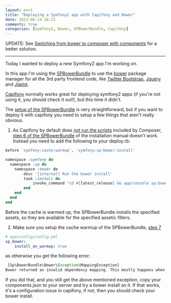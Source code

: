 ```yaml
---
layout: post
title: "Deploying a Symfony2 app with Capifony and Bower"
date: 2013-06-14 18:21
comments: true
categories: [Symfony2, Bower, SPBowerBundle, Capifony]
---
```


UPDATE: See [Switching from bower to composer with components](/blog/2013/11/06/switching-from-bower-to-composer-with-components/) for a better solution.

<hr>


Today I wanted to deploy a new Symfony2 app I'm working on. 

In this app I'm using the [SPBowerBundle](https://github.com/Spea/SpBowerBundle) to use the [bower](https://github.com/bower/bower) package manager for all the 3rd party frontend code, like [Twitter Bootstrap](http://twitter.github.io/bootstrap/), [Jquery](http://jquery.org) and [Jqplot](http://www.jqplot.com). 

[Capifony](http://capifony.org) normally works great for deploying symfony2 apps (if you're not using it, you should check it out!), but this time it didn't.

The [setup of the SPBowerBundle](https://github.com/Spea/SpBowerBundle/blob/master/Resources/doc/index.md) is very straightforward, but if you want to deploy it with capifony you need to setup a few things that aren't really obvious. 

1) As Capifony by default does [not run the scripts](http://capifony.org/cookbook/composer-vendors.html) included by Composer, [step 6 of the SPBowerBundle](https://github.com/Spea/SpBowerBundle/blob/master/Resources/doc/index.md#step-6-add-composer-scripts-for-automatic-update-of-dependencies) of the installation manual doesn't work. 
Instead you need to add the following to your deploy.rb:
``` ruby /app/config/deploy.rb 
before 'symfony:cache:warmup', 'symfony:sp:bower:install'

namespace :symfony do
  namespace :sp do
  	namespace :bower do
    	desc '[internal] Run the bower install'
    	task :install do
    		invoke_command "cd #{latest_release} && app/console sp:bower:install --env=prod", :via => run_method
    	end
    end
  end
end
```
Before the cache is warmed up, the SPBowerBundle installs the specified assets, so they are available for the specified assetic filters. 

2) Make sure you setup the cache warmup of the SPBowerBundle, [step 7](https://github.com/Spea/SpBowerBundle/blob/master/Resources/doc/index.md#step-7-installing-dependencies-on-every-cache-warmup) 
``` yml app/config/config.yml 
# app/config/config.yml
sp_bower:
    install_on_warmup: true
```    
as otherwise you get the following error: 

``` php
 [Sp\BowerBundle\Bower\Exception\MappingException]
Bower returned an invalid dependency mapping. This mostly happens when the dependencies are not yet installed or if you are using an old version of bower.
```

If you did that, and you still get the above mentioned exception, copy your components.json to your server and try a bower install on it. If that works, it's a configuration issue in capifony, if not, then you should check your bower install. 
